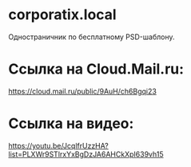# corporatix.local
  Одностраничник по бесплатному PSD-шаблону. 
# Ссылка на Cloud.Mail.ru: 
  https://cloud.mail.ru/public/9AuH/ch6Bgqi23
# Ссылка на видео: 
  https://youtu.be/JcqlfrUzzHA?list=PLXWr9STlrxYxBgDzJA6AHCkXpI639vh15
